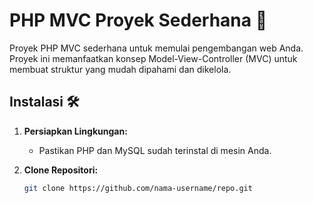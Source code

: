 # PHP MVC Proyek Sederhana 🚀

Proyek PHP MVC sederhana untuk memulai pengembangan web Anda. Proyek ini memanfaatkan konsep Model-View-Controller (MVC) untuk membuat struktur yang mudah dipahami dan dikelola.

## Instalasi 🛠️

1. **Persiapkan Lingkungan:**

   - Pastikan PHP dan MySQL sudah terinstal di mesin Anda.

2. **Clone Repositori:**
   ```bash
   git clone https://github.com/nama-username/repo.git
   ```
